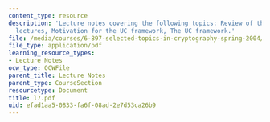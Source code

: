```yaml
---
content_type: resource
description: 'Lecture notes covering the following topics: Review of the previous
  lectures, Motivation for the UC framework, The UC framework.'
file: /media/courses/6-897-selected-topics-in-cryptography-spring-2004/efad1aa50833fa6f08ad2e7d53ca26b9_l7.pdf
file_type: application/pdf
learning_resource_types:
- Lecture Notes
ocw_type: OCWFile
parent_title: Lecture Notes
parent_type: CourseSection
resourcetype: Document
title: l7.pdf
uid: efad1aa5-0833-fa6f-08ad-2e7d53ca26b9
---
```

